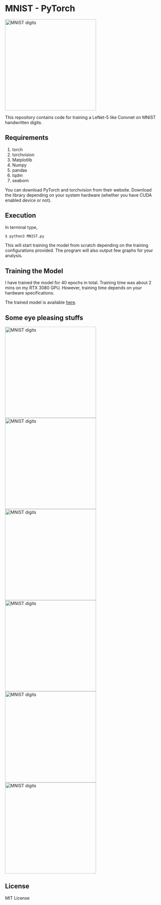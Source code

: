 # MNIST - PyTorch

<img src="https://github.com/iVishalr/MNIST-PyTorch/blob/main/images/1000Images.PNG" width="300px" height = "300px" alt="MNIST digits"></img>

This repository contains code for training a LeNet-5 like Convnet on MNIST handwritten digits. 

## Requirements

1. torch
2. torchvision
3. Matplotlib
4. Numpy
5. pandas
6. tqdm
7. seaborn

You can download PyTorch and torchvision from their website. Download the library depending on your system hardware (whether you have CUDA enabled device or not). 

## Execution

In terminal type,
```bash
$ python3 MNIST.py
```

This will start training the model from scratch depending on the training configurations provided. The program will also output few graphs for your analysis.

## Training the Model

I have trained the model for 40 epochs in total. Training time was about 2 mins on my RTX 3080 GPU. However, training time depends on your hardware specifications.

The trained model is available [here](https://github.com/iVishalr/MNIST-PyTorch/blob/main/models/).

## Some eye pleasing stuffs

<img src="https://github.com/iVishalr/MNIST-PyTorch/blob/main/images/Capture1.png" width="300px" height = "300px" alt="MNIST digits"></img>
<img src="https://github.com/iVishalr/MNIST-PyTorch/blob/main/images/Capture2.png" width="300px" height = "300px" alt="MNIST digits"></img>
<img src="https://github.com/iVishalr/MNIST-PyTorch/blob/main/images/Capture3.png" width="300px" height = "300px" alt="MNIST digits"></img>
<img src="https://github.com/iVishalr/MNIST-PyTorch/blob/main/images/Capture4.png" width="300px" height = "300px" alt="MNIST digits"></img>
<img src="https://github.com/iVishalr/MNIST-PyTorch/blob/main/images/Capture5.png" width="300px" height = "300px" alt="MNIST digits"></img>
<img src="https://github.com/iVishalr/MNIST-PyTorch/blob/main/images/Capture6.png" width="300px" height = "300px" alt="MNIST digits"></img>

## License

MIT License